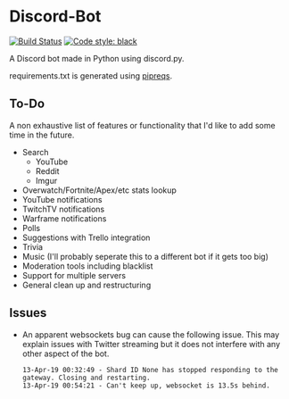 # Discord-Bot
[![Build Status](https://travis-ci.com/andrewlee91/Discord-Bot.svg?branch=master)](https://travis-ci.com/andrewlee91/Discord-Bot)
[![Code style: black](https://img.shields.io/badge/code%20style-black-000000.svg)](https://github.com/python/black)

A Discord bot made in Python using discord.py. 

requirements.txt is generated using [pipreqs](https://github.com/bndr/pipreqs).

## To-Do
A non exhaustive list of features or functionality that I'd like to add some time in the future.
- Search
  - YouTube
  - Reddit
  - Imgur
- Overwatch/Fortnite/Apex/etc stats lookup
- YouTube notifications
- TwitchTV notifications
- Warframe notifications
- Polls
- Suggestions with Trello integration
- Trivia
- Music (I'll probably seperate this to a different bot if it gets too big)
- Moderation tools including blacklist
- Support for multiple servers
- General clean up and restructuring 

## Issues
- An apparent websockets bug can cause the following issue. This may explain issues with Twitter streaming but it does not interfere with any other aspect of the bot.

    ```
    13-Apr-19 00:32:49 - Shard ID None has stopped responding to the gateway. Closing and restarting.
    13-Apr-19 00:54:21 - Can't keep up, websocket is 13.5s behind.
    ```
